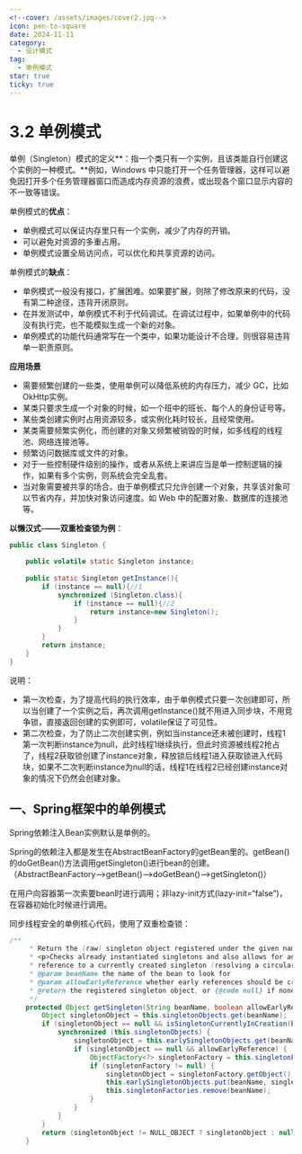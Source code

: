```yaml
---
<!--cover: /assets/images/cover2.jpg-->
icon: pen-to-square
date: 2024-11-11
category:
  - 设计模式
tag:
  - 单例模式
star: true
ticky: true
---
```


# 3.2 单例模式

单例（Singleton）模式的定义**：指一个类只有一个实例，且该类能自行创建这个实例的一种模式。**例如，Windows 中只能打开一个任务管理器，这样可以避免因打开多个任务管理器窗口而造成内存资源的浪费，或出现各个窗口显示内容的不一致等错误。

单例模式的**优点**：

- 单例模式可以保证内存里只有一个实例，减少了内存的开销。
- 可以避免对资源的多重占用。
- 单例模式设置全局访问点，可以优化和共享资源的访问。

单例模式的**缺点**：

- 单例模式一般没有接口，扩展困难。如果要扩展，则除了修改原来的代码，没有第二种途径，违背开闭原则。
- 在并发测试中，单例模式不利于代码调试。在调试过程中，如果单例中的代码没有执行完，也不能模拟生成一个新的对象。
- 单例模式的功能代码通常写在一个类中，如果功能设计不合理，则很容易违背单一职责原则。

**应用场景**

- 需要频繁创建的一些类，使用单例可以降低系统的内存压力，减少 GC，比如OkHttp实例。
- 某类只要求生成一个对象的时候，如一个班中的班长、每个人的身份证号等。
- 某些类创建实例时占用资源较多，或实例化耗时较长，且经常使用。
- 某类需要频繁实例化，而创建的对象又频繁被销毁的时候，如多线程的线程池、网络连接池等。
- 频繁访问数据库或文件的对象。
- 对于一些控制硬件级别的操作，或者从系统上来讲应当是单一控制逻辑的操作，如果有多个实例，则系统会完全乱套。
- 当对象需要被共享的场合。由于单例模式只允许创建一个对象，共享该对象可以节省内存，并加快对象访问速度。如 Web 中的配置对象、数据库的连接池等。

**以懒汉式-——双重检查锁为例**：

```java
public class Singleton {
    
    public volatile static Singleton instance;
    
    public static Singleton getInstance(){
        if (instance == null){//1
            synchronized (Singleton.class){
                if (instance == null){//2
                    return instance=new Singleton();
                }
            }
        }
        return instance;
    }
}
```

说明：

- 第一次检查，为了提高代码的执行效率，由于单例模式只要一次创建即可，所以当创建了一个实例之后，再次调用getInstance()就不用进入同步块，不用竞争锁，直接返回创建的实例即可，volatile保证了可见性。
- 第二次检查，为了防止二次创建实例，例如当instance还未被创建时，线程1第一次判断instance为null，此时线程1继续执行，但此时资源被线程2抢占了，线程2获取锁创建了instance对象，释放锁后线程1进入获取锁进入代码块，如果不二次判断instance为null的话，线程1在线程2已经创建instance对象的情况下仍然会创建对象。

## 一、Spring框架中的单例模式

Spring依赖注入Bean实例默认是单例的。

Spring的依赖注入都是发生在AbstractBeanFactory的getBean里的。getBean()的doGetBean()方法调用getSingleton()进行bean的创建。（AbstractBeanFactory—>getBean()—>doGetBean()—>getSingleton()）

在用户向容器第一次索要bean时进行调用；非lazy-init方式(lazy-init=“false”)，在容器初始化时候进行调用。

同步线程安全的单例核心代码，使用了双重检查锁：

```java
/**
     * Return the (raw) singleton object registered under the given name.
     * <p>Checks already instantiated singletons and also allows for an early
     * reference to a currently created singleton (resolving a circular reference).
     * @param beanName the name of the bean to look for
     * @param allowEarlyReference whether early references should be created or not
     * @return the registered singleton object, or {@code null} if none found
     */
    protected Object getSingleton(String beanName, boolean allowEarlyReference) {
        Object singletonObject = this.singletonObjects.get(beanName);
        if (singletonObject == null && isSingletonCurrentlyInCreation(beanName)) {
            synchronized (this.singletonObjects) {
                singletonObject = this.earlySingletonObjects.get(beanName);
                if (singletonObject == null && allowEarlyReference) {
                    ObjectFactory<?> singletonFactory = this.singletonFactories.get(beanName);
                    if (singletonFactory != null) {
                        singletonObject = singletonFactory.getObject();
                        this.earlySingletonObjects.put(beanName, singletonObject);
                        this.singletonFactories.remove(beanName);
                    }
                }
            }
        }
        return (singletonObject != NULL_OBJECT ? singletonObject : null);
    }
```













